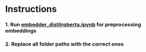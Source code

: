 # Instructions
### 1. Run [embedder_distilroberta.ipynb](embedder_distilroberta.ipynb) for preprocessing embeddings
### 2. Replace all folder paths with the correct ones
